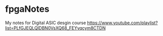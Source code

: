 # fpgaNotes
My notes for Digital ASIC desgin course https://www.youtube.com/playlist?list=PLfGJEQLQIDBN0VsXQ68_FEYyqcym8CTDN
